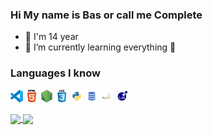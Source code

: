 ### Hi My name is Bas or call me Complete


- 🔭 I'm 14 year
- 🌱 I’m currently learning everything 🤣



### Languages I know 

<code><img height="20" src="https://raw.githubusercontent.com/github/explore/80688e429a7d4ef2fca1e82350fe8e3517d3494d/topics/visual-studio-code/visual-studio-code.png"></code>
<code><img height="20" src="https://raw.githubusercontent.com/github/explore/80688e429a7d4ef2fca1e82350fe8e3517d3494d/topics/html/html.png"></code>
<code><img height="20" src="https://raw.githubusercontent.com/github/explore/80688e429a7d4ef2fca1e82350fe8e3517d3494d/topics/nodejs/nodejs.png"></code>
<code><img height="20" src="https://raw.githubusercontent.com/github/explore/80688e429a7d4ef2fca1e82350fe8e3517d3494d/topics/css/css.png"></code>
<code><img height="20" src="https://raw.githubusercontent.com/github/explore/80688e429a7d4ef2fca1e82350fe8e3517d3494d/topics/python/python.png"></code>
<code><img height="20" src="https://raw.githubusercontent.com/github/explore/80688e429a7d4ef2fca1e82350fe8e3517d3494d/topics/sql/sql.png"></code>
<code><img height="20" src="https://raw.githubusercontent.com/github/explore/80688e429a7d4ef2fca1e82350fe8e3517d3494d/topics/mysql/mysql.png"></code>
<code><img height="20" src="https://raw.githubusercontent.com/github/explore/80688e429a7d4ef2fca1e82350fe8e3517d3494d/topics/lua/lua.png"></code>



<a href="https://github.com/completez">
  <img height="220" align="center" src="https://github-readme-stats.vercel.app/api?username=completez&bg_color=30,e96443,904e95&title_color=fff&text_color=fff" />
</a>
<a href="https://github.com/completez">
  <img height="220" align="center" src="https://github-readme-stats.vercel.app/api/top-langs/?username=completez&bg_color=30,e96443,904e95&title_color=fff&text_color=fff" />
</a>
